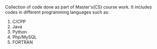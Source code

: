 Collection of code done as part of Master's(CS) course work.
It includes codes in different programming languages such as:

1. C/CPP
2. Java
3. Python
4. Php/MySQL
5. FORTRAN
